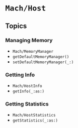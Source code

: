 # ``Mach/Host``

## Topics

### Managing Memory

- ``Mach/MemoryManager``
- ``getDefaultMemoryManager()``
- ``setDefaultMemoryManager(_:)``

### Getting Info

- ``Mach/HostInfo``
- ``getInfo(_:as:)``

### Getting Statistics

- ``Mach/HostStatistics``
- ``getStatistics(_:as:)``